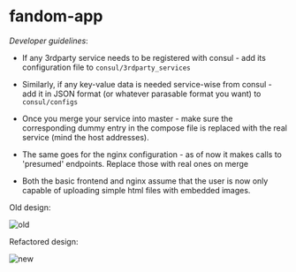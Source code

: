 # fandom-app

*Developer guidelines*:
+ If any 3rdparty service needs to be registered with consul - add its configuration file to `consul/3rdparty_services`
+ Similarly, if any key-value data is needed service-wise from consul - add it in JSON format (or whatever parasable format you want) to `consul/configs`

+ Once you merge your service into master - make sure the corresponding dummy entry in the compose file is replaced with the real service (mind the host addresses).
+ The same goes for the nginx configuration - as of now it makes calls to 'presumed' endpoints. Replace those with real ones on merge

+ Both the basic frontend and nginx assume that the user is now only capable of uploading simple html files with embedded images.

Old design:

![old](https://github.com/user-attachments/assets/57c50d6f-8519-491a-89c0-198dae81d249)

Refactored design:

![new](https://github.com/user-attachments/assets/d8e56c42-de4f-4025-a1a1-1562160d7b73)


